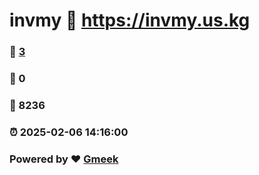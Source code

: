 # invmy :link: https://invmy.us.kg 
### :page_facing_up: [3](https://invmy.us.kg/tag.html) 
### :speech_balloon: 0 
### :hibiscus: 8236 
### :alarm_clock: 2025-02-06 14:16:00 
### Powered by :heart: [Gmeek](https://github.com/Meekdai/Gmeek)
